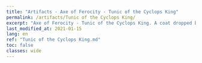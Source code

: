 ```yaml
---
title: "Artifacts - Axe of Ferocity - Tunic of the Cyclops King"
permalink: /artifacts/Tunic of the Cyclops King/
excerpt: "Axe of Ferocity - Tunic of the Cyclops King. A coat dropped by a swimming Cyclops. One of the components of the Axe of Ferocity."
last_modified_at: 2021-01-15
lang: en
ref: "Tunic of the Cyclops King.md"
toc: false
classes: wide
---
```


